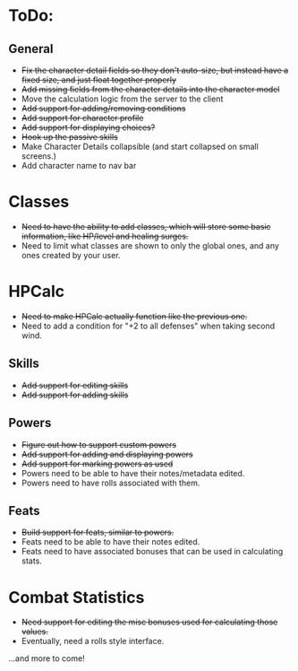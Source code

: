 # ToDo:

## General
* ~~Fix the character detail fields so they don't auto-size, but instead have a fixed size, and just float together properly~~
* ~~Add missing fields from the character details into the character model~~
* Move the calculation logic from the server to the client
* ~~Add support for adding/removing conditions~~
* ~~Add support for character profile~~
* ~~Add support for displaying choices?~~
* ~~Hook up the passive skills~~
* Make Character Details collapsible (and start collapsed on small screens.)
* Add character name to nav bar

# Classes
* ~~Need to have the ability to add classes, which will store some basic information, like HP/level and healing surges.~~
* Need to limit what classes are shown to only the global ones, and any ones created by your user.

# HPCalc
* ~~Need to make HPCalc actually function like the previous one.~~
* Need to add a condition for "+2 to all defenses" when taking second wind.

## Skills
* ~~Add support for editing skills~~
* ~~Add support for adding skills~~

## Powers
* ~~Figure out how to support custom powers~~
* ~~Add support for adding and displaying powers~~
* ~~Add support for marking powers as used~~
* Powers need to be able to have their notes/metadata edited.
* Powers need to have rolls associated with them.

## Feats
* ~~Build support for feats, similar to powers.~~
* Feats need to be able to have their notes edited.
* Feats need to have associated bonuses that can be used in calculating stats.

# Combat Statistics
* ~~Need support for editing the misc bonuses used for calculating those values.~~
* Eventually, need a rolls style interface.

...and more to come!
